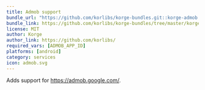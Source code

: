```yaml
---
title: Admob support
bundle_url: "https://github.com/korlibs/korge-bundles.git::korge-admob::4ac7fcee689e1b541849cedd1e017016128624b9##2ca2bf24ab19e4618077f57092abfc8c5c8fba50b2797a9c6d0e139cd24d8b35"
bundle_link: https://github.com/korlibs/korge-bundles/tree/master/korge-admob
license: MIT
author: Korge
author_link: https://github.com/korlibs/
required_vars: [ADMOB_APP_ID]
platforms: [android]
category: services
icon: admob.svg
---
```


Adds support for <https://admob.google.com/>.